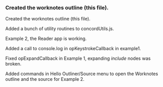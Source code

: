 ### Created the worknotes outline (this file). 

Created the worknotes outline (this file). 

Added a bunch of utility routines to concordUtils.js. 

Example 2, the Reader app is working. 

Added a call to console.log in opKeystrokeCallback in example1. 

Fixed opExpandCallback in Example 1, expanding <i>include</i> nodes was broken.

Added commands in Hello Outliner/Source menu to open the Worknotes outline and the source for Example 2.




